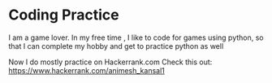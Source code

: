 # Coding Practice

I am a game lover.
In my free time , I like to code for games using python,
so that I can complete my hobby
and get to practice python as well

Now I do mostly practice on Hackerrank.com
Check this out:
https://www.hackerrank.com/animesh_kansal1
